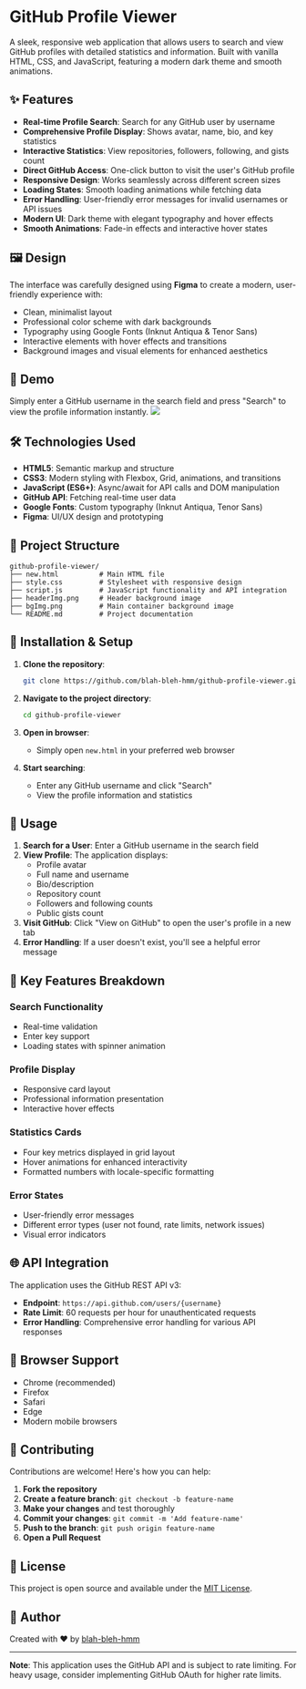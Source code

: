 # GitHub Profile Viewer

A sleek, responsive web application that allows users to search and view GitHub profiles with detailed statistics and information. Built with vanilla HTML, CSS, and JavaScript, featuring a modern dark theme and smooth animations.

## ✨ Features

- **Real-time Profile Search**: Search for any GitHub user by username
- **Comprehensive Profile Display**: Shows avatar, name, bio, and key statistics
- **Interactive Statistics**: View repositories, followers, following, and gists count
- **Direct GitHub Access**: One-click button to visit the user's GitHub profile
- **Responsive Design**: Works seamlessly across different screen sizes
- **Loading States**: Smooth loading animations while fetching data
- **Error Handling**: User-friendly error messages for invalid usernames or API issues
- **Modern UI**: Dark theme with elegant typography and hover effects
- **Smooth Animations**: Fade-in effects and interactive hover states

## 🖼️ Design

The interface was carefully designed using **Figma** to create a modern, user-friendly experience with:
- Clean, minimalist layout
- Professional color scheme with dark backgrounds
- Typography using Google Fonts (Inknut Antiqua & Tenor Sans)
- Interactive elements with hover effects and transitions
- Background images and visual elements for enhanced aesthetics

## 🚀 Demo

Simply enter a GitHub username in the search field and press "Search" to view the profile information instantly.
<img src="https://github.com/user-attachments/assets/104180df-82ba-4cab-90da-20c6fe56ed12" />


## 🛠️ Technologies Used

- **HTML5**: Semantic markup and structure
- **CSS3**: Modern styling with Flexbox, Grid, animations, and transitions
- **JavaScript (ES6+)**: Async/await for API calls and DOM manipulation
- **GitHub API**: Fetching real-time user data
- **Google Fonts**: Custom typography (Inknut Antiqua, Tenor Sans)
- **Figma**: UI/UX design and prototyping

## 📁 Project Structure

```
github-profile-viewer/
├── new.html          # Main HTML file
├── style.css         # Stylesheet with responsive design
├── script.js         # JavaScript functionality and API integration
├── headerImg.png     # Header background image
├── bgImg.png         # Main container background image
└── README.md         # Project documentation
```

## 🔧 Installation & Setup

1. **Clone the repository**:
   ```bash
   git clone https://github.com/blah-bleh-hmm/github-profile-viewer.git
   ```

2. **Navigate to the project directory**:
   ```bash
   cd github-profile-viewer
   ```

3. **Open in browser**:
   - Simply open `new.html` in your preferred web browser


4. **Start searching**:
   - Enter any GitHub username and click "Search"
   - View the profile information and statistics

## 📱 Usage

1. **Search for a User**: Enter a GitHub username in the search field
2. **View Profile**: The application displays:
   - Profile avatar
   - Full name and username
   - Bio/description
   - Repository count
   - Followers and following counts
   - Public gists count
3. **Visit GitHub**: Click "View on GitHub" to open the user's profile in a new tab
4. **Error Handling**: If a user doesn't exist, you'll see a helpful error message

## 🎨 Key Features Breakdown

### Search Functionality
- Real-time validation
- Enter key support
- Loading states with spinner animation

### Profile Display
- Responsive card layout
- Professional information presentation
- Interactive hover effects

### Statistics Cards
- Four key metrics displayed in grid layout
- Hover animations for enhanced interactivity
- Formatted numbers with locale-specific formatting

### Error States
- User-friendly error messages
- Different error types (user not found, rate limits, network issues)
- Visual error indicators

## 🌐 API Integration

The application uses the GitHub REST API v3:
- **Endpoint**: `https://api.github.com/users/{username}`
- **Rate Limit**: 60 requests per hour for unauthenticated requests
- **Error Handling**: Comprehensive error handling for various API responses

## 🎯 Browser Support

- Chrome (recommended)
- Firefox
- Safari
- Edge
- Modern mobile browsers

## 🤝 Contributing

Contributions are welcome! Here's how you can help:

1. **Fork the repository**
2. **Create a feature branch**: `git checkout -b feature-name`
3. **Make your changes** and test thoroughly
4. **Commit your changes**: `git commit -m 'Add feature-name'`
5. **Push to the branch**: `git push origin feature-name`
6. **Open a Pull Request**


## 📄 License

This project is open source and available under the [MIT License](LICENSE).

## 👤 Author

Created with ❤️ by [blah-bleh-hmm](https://github.com/blah-bleh-hmm)

---

**Note**: This application uses the GitHub API and is subject to rate limiting. For heavy usage, consider implementing GitHub OAuth for higher rate limits.
